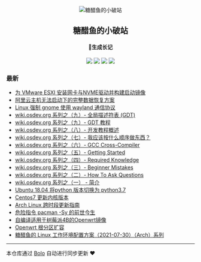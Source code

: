 <p align="center"><img alt="糖醋鱼的小破站" src="https://avatars.githubusercontent.com/u/31023767?s=48&v=4"></p><h2 align="center">
糖醋鱼的小破站
</h2>

<h4 align="center">🐠生成长记</h4>
<p align="center"><a title="糖醋鱼的小破站" target="_blank" href="https://github.com/expoli/bolo-blog"><img src="https://img.shields.io/github/last-commit/expoli/bolo-blog.svg?style=flat-square&color=FF9900"></a>
<a title="GitHub repo size in bytes" target="_blank" href="https://github.com/expoli/bolo-blog"><img src="https://img.shields.io/github/repo-size/expoli/bolo-blog.svg?style=flat-square"></a>
<a title="Bolo Version" target="_blank" href="https://github.com/adlered/bolo-solo"><img src="https://img.shields.io/badge/bolo-v2.6 稳定版-f1e05a.svg?style=flat-square&color=blueviolet"></a>
<a title="Hits" target="_blank" href="https://github.com/88250/hits"><img src="https://hits.b3log.org/expoli/bolo-blog.svg"></a></p>

### 最新

* [为 VMware ESXI 安装网卡与NVME驱动并构建启动镜像](https://expoli.tech/articles/2022/09/06/1662467551372.html)
* [阿里云主机无法启动下的完整数据恢复方案](https://expoli.tech/articles/2022/08/12/1660269223615.html)
* [Linux 强制 gnome 使用 wayland 通信协议](https://expoli.tech/articles/2022/07/04/1656893499729.html)
* [wiki.osdev.org 系列之（九）- 全局描述符表 (GDT)](https://expoli.tech/articles/2022/06/11/1654937103303.html)
* [wiki.osdev.org 系列之（九）- GDT 教程](https://expoli.tech/articles/2022/06/11/1655022123760.html)
* [wiki.osdev.org 系列之（八）- 开发教程概述](https://expoli.tech/articles/2022/06/11/1654920969652.html)
* [wiki.osdev.org 系列之（七）- 我应该按什么顺序做东西？](https://expoli.tech/articles/2022/06/11/1654913225694.html)
* [wiki.osdev.org 系列之（六）- GCC Cross-Compiler](https://expoli.tech/articles/2022/06/10/1654861381912.html)
* [wiki.osdev.org 系列之（五）- Getting Started](https://expoli.tech/articles/2022/06/10/1654832154270.html)
* [wiki.osdev.org 系列之（四）- Required Knowledge](https://expoli.tech/articles/2022/06/09/1654780162002.html)
* [wiki.osdev.org 系列之（三）- Beginner Mistakes](https://expoli.tech/articles/2022/06/09/1654785705065.html)
* [wiki.osdev.org 系列之（二）- How To Ask Questions](https://expoli.tech/articles/2022/06/09/1654837274648.html)
* [wiki.osdev.org 系列之（一） - 简介](https://expoli.tech/articles/2022/06/09/1654767003313.html)
* [Ubuntu 18.04 将python 版本切换为 python3.7](https://expoli.tech/articles/2022/05/30/1653917302720.html)
* [Centos7 更新内核版本](https://expoli.tech/articles/2022/05/04/1651652951905.html)
* [Arch Linux 跨时段更新指南](https://expoli.tech/articles/2022/01/04/1641282412282.html)
* [危险指令 pacman -Sy 的前世今生](https://expoli.tech/articles/2022/01/04/1641283754635.html)
* [自编译适用于树莓派4B的Openwrt镜像](https://expoli.tech/articles/2021/12/15/1639564263986.html)
* [Openwrt 根分区扩容](https://expoli.tech/articles/2021/12/10/1639125544720.html)
* [糖醋鱼的 Linux 工作环境配置方案（2021-07-30）（Arch）系列](https://expoli.tech/articles/2021/07/30/1627614066701.html)



---

本仓库通过 [Bolo](https://github.com/adlered/bolo-solo) 自动进行同步更新 ❤️ 